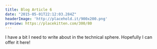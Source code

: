 ```yaml
---
title: Blog Article 6
date: "2015-05-01T22:12:03.284Z"
headerImage: 'http://placehold.it/900x200.png'
preview: https://placekitten.com/300/80
---
```



I have a bit I need to write about in the technical sphere. Hopefully I can offer it here!
